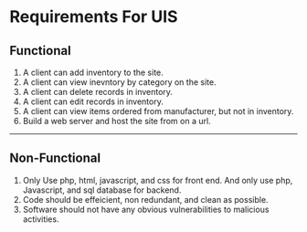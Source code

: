 # Requirements For UIS

## Functional
1. A client can add inventory to the site.
2. A client can view inevntory by category on the site.
3. A client can delete records in inventory.
4. A client can edit records in inventory.
5. A client can view items ordered from manufacturer, but not in inventory.
6. Build a web server and host the site from on a url.
---
## Non-Functional
1. Only Use php, html, javascript, and css for front end. And only use php, Javascript, and sql database for backend.
2. Code should be effeicient, non redundant, and clean as possible.
3. Software should not have any obvious vulnerabilities to malicious activities.